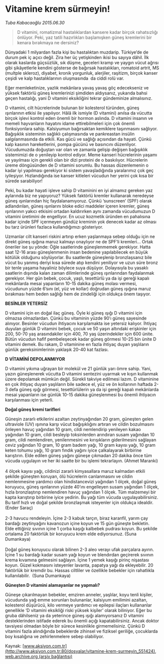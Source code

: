 # Vitamine krem sürmeyin!

*Tuba Kabacaoğlu 2015.06.30*

<div class="pNewsDetailMainContent" itemprop="articleBody">
 <blockquote>
  <p>
   D vitamini, romatizmal hastalıklardan kansere kadar birçok rahatsızlığı önlüyor. Peki, yaz tatili hazırlıkları başlamışken güneş kremlerini bir kenara bırakmaya ne dersiniz?
  </p>
 </blockquote>
 <p>
  Dünyadaki 1 milyardan fazla kişi bu hastalıktan muzdarip. Türkiye’de de durum pek iç açıcı değil. Zira her üç yetişkinden ikisi bu sayıya dâhil. İlk olarak kaslarda güçsüzlük, sık düşme, geceleri kramp ve yaygın vücut ağrısı gibi şikâyetlerle kendini gösterse de bağırsak hastalıkları, romatoid artrit, MS (multple skleroz), diyabet, kronik yorgunluk, alerjiler, raşitizm, birçok kanser çeşidi ve kalp hastalıklarının oluşmasında  da ciddi rolü var.
 </p>
 <p>
  Eğer memleketinize, yazlık mekânlara yavaş yavaş göç edecekseniz ve yüksek faktörlü güneş kremlerinizi şimdiden aldıysanız, yukarıda bahsi geçen hastalığı, yani D vitamini eksikliğini tekrar gündeminize almalısınız.
 </p>
 <p>
  D vitamini, cilt hücrelerinde bulunan bir kolesterol türünden, güneş ışınlarının etkisi ile yapılıyor. Hâlâ ilk ismiyle (D vitamini) anılsa da vücutta birçok işlevi kontrol eden önemli bir hormon aslında. D vitamini insanın ve memeli hayvanların hayatını idame ettirebilmeleri için çok önemli fonksiyonlara sahip. Kalsiyumun bağırsaktan kemiklere taşınmasını sağlıyor. Bağışıklık sisteminin sağlıklı çalışmasında ve pankreastan insülin salgılanmasında da etkili. Kas gücü ve sağlığı açısından da hayati. Çünkü kalp kasının hareketlerini, pompa gücünü ve basıncını düzenliyor. Vücudumuzda doğuştan var olan ve zamanla gelişip değişen bağışıklık sistemimizi de o yenileyip kontrol ediyor. Meme kanseri hücrelerinin yaşamı ve yayılması için gerekli olan bir dizi proteini de o baskılıyor. Hücrelerin üreme döngüsünden de D vitamini sorumlu. Bu hassas düzenlemenin o kadar iyi yapılması gerekiyor ki sistem yavaşladığında yaralarımız çok geç iyileşiyor. Hızlandığında ise kanser kitleleri vücudun her yerini çok kısa bir sürede sarabiliyor!
 </p>
 <p>
  Peki, bu kadar hayati işleve sahip D vitaminini en iyi almamız gereken yaz aylarında biz ne yapıyoruz? Yüksek faktörlü kremler kullanarak neredeyse güneş ışınlarından hiç faydalanamıyoruz. Çünkü ‘sunscreen’ (SPF) olarak adlandırılan, güneş ışınlarını bloke edici maddeler içeren kremler, güneş ışınlarının yakıcı etkisini ortadan kaldırırken aynı zamanda vücudumuzun D vitamini üretimini de engelliyor. En ucuz kozmetik üründen en pahalısına kadar içinde SPF içermeyen gündüz kreminin yok denecek kadar az olması bu tarz ürünleri fazlaca kullandığımızı gösteriyor.
 </p>
 <p>
  Uzmanlar cilt kanseri riskini artırıp erken yaşlanmaya sebep olduğu için ne direkt güneş ışığına maruz kalmayı onaylıyor ne de SPF’li kremleri… Ortak öneriler ise şu yönde: Öğle saatlerinde güneşlenmemek gerekiyor. Hatta saat 12-16 arası güneşlenmenin insan bedenine yapılabilecek en büyük kötülük olduğunu söylüyorlar. Bu saatlerde güneşlenip bronzlaşsanız bile vücut bu yanmış deriyi kısa sürede atıp kendini yeniliyor ve uzun süre bronz bir tenle yaşama hayaliniz böylece suya düşüyor. Dolayısıyla bu yasaklı saatlerin dışında kalan zaman dilimlerinde güneş ışınlarından faydalanmak gerekiyor. Her gün bebek, çocuk, yaşlı, tesettürlü ya da işi gereği kapalı mekânlarda mesai yapanların 10-15 dakika güneş molası vermesi, vücudunun yüzde 6’sını (el, yüz ve kollar) doğrudan güneş ışığına maruz bırakması hem beden sağlığı hem de zindeliği için oldukça önem taşıyor.
 </p>
 <p>
  <strong>
   BESİNLER YETERSİZ
  </strong>
 </p>
 <p>
  D vitamini için en doğal ilaç güneş. Öyle ki güneş ışığı D vitamini için olmazsa olmazlardan. Çünkü bu vitaminin yüzde 90’ı güneş sayesinde alınıyor. Besinler vücudun ihtiyacını karşılamakta ise yetersiz kalıyor. İhtiyaç duyulan günlük D vitamini bebek, çocuk ve 50 yaşın altındaki erişkinler için 200, 50-70 yaş arasındakiler için 400, 70 yaş üzerindekiler için 600 ünite. Bütün vücudun hafif pembeleşecek kadar güneş görmesi 10-25 bin ünite D vitamini demek. Bu rakam, D vitaminine en fazla ihtiyaç duyan yaşlıların günlük gereksinimlerinin yaklaşık 20-40 kat fazlası.
 </p>
 <p>
  <strong>
   D VİTAMİNİ DEPOLANMIYOR
  </strong>
 </p>
 <p>
  D vitamini yıkıma uğrayan bir molekül ve 21 günlük yarı ömre sahip. Yani, yazın güneşlenerek vücutta D vitamini sentezini uyarmak ve kışın kullanmak üzere depolamak mümkün değil. Sürekli takviye edilmesi lazım. D vitaminine en çok ihtiyaç duyan yaşlıların bile sadece el, yüz ve ön kollarının haftada 2-3 defa güneş ışığı görmesi, tesettürlülerin ya da işi gereği kapalı mekânlarda mesai yapanların ise günlük 10-15 dakika güneşlenmesi bu önemli ihtiyacın karşılanması için yeterli.
 </p>
 <p>
  <strong>
   Doğal güneş kremi tarifleri
  </strong>
 </p>
 <p>
  Güneşin zararlı etkilerini azaltan zeytinyağından 20 gram, güneşten gelen ultraviole (UV) ışınına karşı vücut bağışıklığını artıran ve cildin bozulmasını önleyen havuç yağından 10 gram, cildi nemlendirip yenileyen kakao yağından 10 gram, cildi besleyip toksinlerden arındıran susam yağından 10 gram, cildi nemlendiren, yenilenmesini ve kırışıkların giderilmesini sağlayan ceviz yağından 10 gram, 10 gram badem yağı, 10 gram kayısı yağı, 10 gram keten tohumu yağı, 10 gram fındık yağını iyice çalkalayarak birbirine karıştırın. Elde edilen güneş yağını güneşe çıkmadan 20 dakika önce tüm vücuda uygulayın ve her iki saatte bir bu işlemi tekrarlayın. (Ahmet Maranki)
  <br/>
  <br/>
  4 ölçek kayısı yağı, cildinizi zararlı kimyasallara maruz kalmadan etkili şekilde güneşten koruyan, ölü hücrelerin canlanmasını ve cildin nemlenmesine yardımcı olan hindistancevizi yağından 1 ölçek, doğal güneş koruyucu, güneş ışınlarının yüzde 40’ını engelleyen susam yağından 1 ölçek, hızla bronzlaştırıp nemlendiren havuç yağından 1 ölçek. Tüm malzemeyi bir kapta karıştırıp birbirine iyice yedirin. Bu yağı tüm vücuda uygulayabilirsiniz. Bu tarif hızlı ve doğal şekilde bronzlaşmak isteyenler için oldukça idealdir. (Ender Saraç)
  <br/>
  <br/>
  2-3 havucu rendeleyin. İçine 2-3 kabuk tarçın, biraz karanfil, yarım çay bardağı zeytinyağını kavanozun içine koyun ve 15 gün güneşte bekletin. Elde ettiğiniz sıvının içine 1 çorba kaşığı kalbebek pudrası koyun. Bu şekilde ortalama 20 faktörlük bir koruyucu krem elde ediyorsunuz. (Suna Dumankaya)
  <br/>
  <br/>
  Doğal güneş koruyucu olarak bilinen 2-3 aleo verayı ufak parçalara ayırın. İçine 1 su bardağı kadar susam yağı koyun ve blendırdan geçirerek sıvının krema kıvamına gelmesini sağlayın. İçine 1 yemek kaşığı pirinç nişastası koyun. Güzel kokmasını isteyenler lavanta, papatya yağı da ekleyebilir. 20 faktörlük bir kremdir bu. Hassas ciltliler ve özellikle bebekler için rahatlıkla kullanılabilir.  (Suna Dumankaya)
 </p>
 <p>
  <strong>
   Güneşten D vitamini alamayanlar ne yapmalı?
  </strong>
 </p>
 <p>
  Güneşe çıkarılmayan bebekler, emziren anneler, yaşlılar, koyu tenli kişiler, vücudunda yağ emme sorunları bulunanlar, kalsiyum emilimini azaltan, kolesterol düşürücü, kilo vermeye yardımcı ve epilepsi ilaçları kullananlar genellikle ‘D vitamini eksikliği riski yüksek kişiler’ olarak biliniyor. Eğer bu gruba dâhilseniz ya da yeterince güneş ışığı alamıyorsanız D vitamini desteklerinden istifade ederek bu önemli açığı kapatabilirsiniz. Ancak doktor tavsiyesi olmadan böyle bir sürece kesinlikle girmemelisiniz. Çünkü D vitamini fazla alındığında bebeklerde zihinsel ve fiziksel geriliğe, çocuklarda boy kısalığına ve zehirlenmelere sebep olabiliyor.
 </p>
</div>


Kaynak: [www.aksiyon.com.tr](http://www.aksiyon.com.tr:80/dosyalar/vitamine-krem-surmeyin_551424), [web.archive.org (arşiv bağlantısı)](http://web.archive.org/web/20150702091305/http://www.aksiyon.com.tr:80/dosyalar/vitamine-krem-surmeyin_551424)
